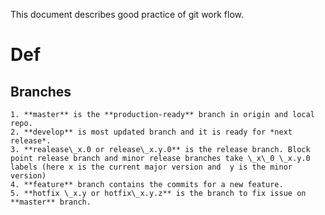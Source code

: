 This document describes good practice of git work flow.

# Def #

## Branches ##
    1. **master** is the **production-ready** branch in origin and local repo.
    2. **develop** is most updated branch and it is ready for *next release*.
    3. **realease\_x.0 or release\_x.y.0** is the release branch. Block point release branch and minor release branches take \_x\_0 \_x.y.0 labels (here x is the current major version and  y is the minor version)
    4. **feature** branch contains the commits for a new feature.
    5. **hotfix \_x.y or hotfix\_x.y.z** is the branch to fix issue on **master** branch.

